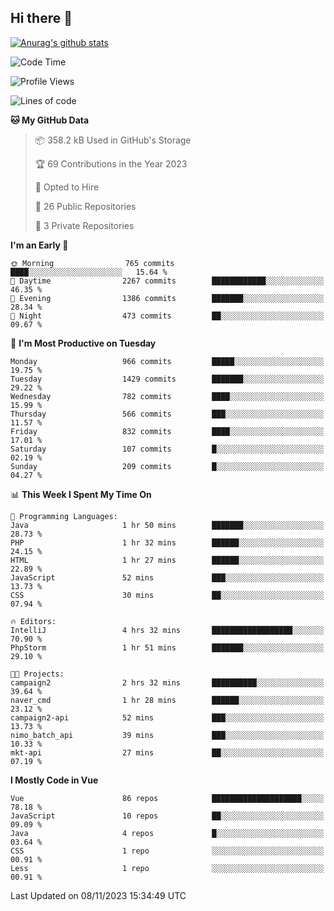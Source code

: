 ## Hi there 👋

[![Anurag's github stats](https://github-readme-stats.vercel.app/api?username=Songwonseok)](https://github.com/anuraghazra/github-readme-stats)



<!--START_SECTION:waka-->
![Code Time](http://img.shields.io/badge/Code%20Time-2%2C529%20hrs%2023%20mins-blue)

![Profile Views](http://img.shields.io/badge/Profile%20Views-0-blue)

![Lines of code](https://img.shields.io/badge/From%20Hello%20World%20I%27ve%20Written-34.8%20million%20lines%20of%20code-blue)

**🐱 My GitHub Data** 

> 📦 358.2 kB Used in GitHub's Storage 
 > 
> 🏆 69 Contributions in the Year 2023
 > 
> 💼 Opted to Hire
 > 
> 📜 26 Public Repositories 
 > 
> 🔑 3 Private Repositories 
 > 
**I'm an Early 🐤** 

```text
🌞 Morning                765 commits         ████░░░░░░░░░░░░░░░░░░░░░   15.64 % 
🌆 Daytime                2267 commits        ████████████░░░░░░░░░░░░░   46.35 % 
🌃 Evening                1386 commits        ███████░░░░░░░░░░░░░░░░░░   28.34 % 
🌙 Night                  473 commits         ██░░░░░░░░░░░░░░░░░░░░░░░   09.67 % 
```
📅 **I'm Most Productive on Tuesday** 

```text
Monday                   966 commits         █████░░░░░░░░░░░░░░░░░░░░   19.75 % 
Tuesday                  1429 commits        ███████░░░░░░░░░░░░░░░░░░   29.22 % 
Wednesday                782 commits         ████░░░░░░░░░░░░░░░░░░░░░   15.99 % 
Thursday                 566 commits         ███░░░░░░░░░░░░░░░░░░░░░░   11.57 % 
Friday                   832 commits         ████░░░░░░░░░░░░░░░░░░░░░   17.01 % 
Saturday                 107 commits         █░░░░░░░░░░░░░░░░░░░░░░░░   02.19 % 
Sunday                   209 commits         █░░░░░░░░░░░░░░░░░░░░░░░░   04.27 % 
```


📊 **This Week I Spent My Time On** 

```text
💬 Programming Languages: 
Java                     1 hr 50 mins        ███████░░░░░░░░░░░░░░░░░░   28.73 % 
PHP                      1 hr 32 mins        ██████░░░░░░░░░░░░░░░░░░░   24.15 % 
HTML                     1 hr 27 mins        ██████░░░░░░░░░░░░░░░░░░░   22.89 % 
JavaScript               52 mins             ███░░░░░░░░░░░░░░░░░░░░░░   13.73 % 
CSS                      30 mins             ██░░░░░░░░░░░░░░░░░░░░░░░   07.94 % 

🔥 Editors: 
IntelliJ                 4 hrs 32 mins       ██████████████████░░░░░░░   70.90 % 
PhpStorm                 1 hr 51 mins        ███████░░░░░░░░░░░░░░░░░░   29.10 % 

🐱‍💻 Projects: 
campaign2                2 hrs 32 mins       ██████████░░░░░░░░░░░░░░░   39.64 % 
naver_cmd                1 hr 28 mins        ██████░░░░░░░░░░░░░░░░░░░   23.12 % 
campaign2-api            52 mins             ███░░░░░░░░░░░░░░░░░░░░░░   13.73 % 
nimo_batch_api           39 mins             ███░░░░░░░░░░░░░░░░░░░░░░   10.33 % 
mkt-api                  27 mins             ██░░░░░░░░░░░░░░░░░░░░░░░   07.19 % 
```

**I Mostly Code in Vue** 

```text
Vue                      86 repos            ████████████████████░░░░░   78.18 % 
JavaScript               10 repos            ██░░░░░░░░░░░░░░░░░░░░░░░   09.09 % 
Java                     4 repos             █░░░░░░░░░░░░░░░░░░░░░░░░   03.64 % 
CSS                      1 repo              ░░░░░░░░░░░░░░░░░░░░░░░░░   00.91 % 
Less                     1 repo              ░░░░░░░░░░░░░░░░░░░░░░░░░   00.91 % 
```




 Last Updated on 08/11/2023 15:34:49 UTC
<!--END_SECTION:waka-->
